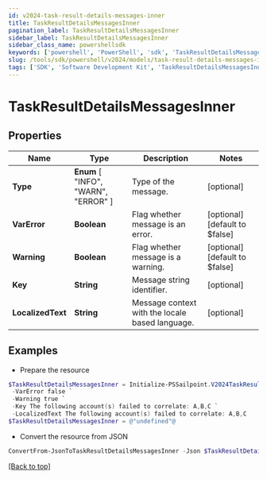 ```yaml
---
id: v2024-task-result-details-messages-inner
title: TaskResultDetailsMessagesInner
pagination_label: TaskResultDetailsMessagesInner
sidebar_label: TaskResultDetailsMessagesInner
sidebar_class_name: powershellsdk
keywords: ['powershell', 'PowerShell', 'sdk', 'TaskResultDetailsMessagesInner', 'V2024TaskResultDetailsMessagesInner'] 
slug: /tools/sdk/powershell/v2024/models/task-result-details-messages-inner
tags: ['SDK', 'Software Development Kit', 'TaskResultDetailsMessagesInner', 'V2024TaskResultDetailsMessagesInner']
---
```



# TaskResultDetailsMessagesInner

## Properties

Name | Type | Description | Notes
------------ | ------------- | ------------- | -------------
**Type** |  **Enum** [  "INFO",    "WARN",    "ERROR" ] | Type of the message. | [optional] 
**VarError** | **Boolean** | Flag whether message is an error. | [optional] [default to $false]
**Warning** | **Boolean** | Flag whether message is a warning. | [optional] [default to $false]
**Key** | **String** | Message string identifier. | [optional] 
**LocalizedText** | **String** | Message context with the locale based language. | [optional] 

## Examples

- Prepare the resource
```powershell
$TaskResultDetailsMessagesInner = Initialize-PSSailpoint.V2024TaskResultDetailsMessagesInner  -Type WARN `
 -VarError false `
 -Warning true `
 -Key The following account(s) failed to correlate: A,B,C `
 -LocalizedText The following account(s) failed to correlate: A,B,C
$TaskResultDetailsMessagesInner = @"undefined"@
```

- Convert the resource from JSON
```powershell
ConvertFrom-JsonToTaskResultDetailsMessagesInner -Json $TaskResultDetailsMessagesInner
```


[[Back to top]](#) 

